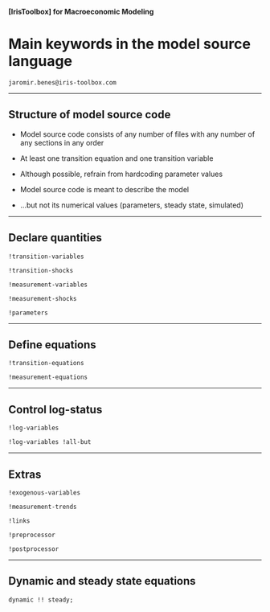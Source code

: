 
__[IrisToolbox] for Macroeconomic Modeling__

# Main keywords in the model source language

`jaromir.benes@iris-toolbox.com`

---

## Structure of model source code
* Model source code consists of any number of files with any number of any sections in any order

* At least one transition equation and one transition variable

* Although possible, refrain from hardcoding parameter values

* Model source code is meant to describe the model 

* ...but not its numerical values (parameters, steady state, simulated) 


---

## Declare quantities

`!transition-variables`

`!transition-shocks`

`!measurement-variables`

`!measurement-shocks`

`!parameters`



---

## Define equations

`!transition-equations`

`!measurement-equations`


---

## Control log-status

`!log-variables`

`!log-variables !all-but`


---

## Extras

`!exogenous-variables`

`!measurement-trends`

`!links`

`!preprocessor`

`!postprocessor`


---

## Dynamic and steady state equations

`dynamic !! steady;`

